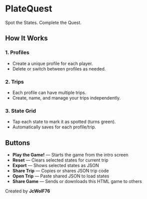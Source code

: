 # PlateQuest

Spot the States. Complete the Quest.

## How It Works

### 1. Profiles
- Create a unique profile for each player.
- Delete or switch between profiles as needed.

### 2. Trips
- Each profile can have multiple trips.
- Create, name, and manage your trips independently.

### 3. State Grid
- Tap each state to mark it as spotted (turns green).
- Automatically saves for each profile/trip.

## Buttons

- **Play the Game!** — Starts the game from the intro screen
- **Reset** — Clears selected states for current trip
- **Export** — Shows selected states as JSON
- **Share Trip** — Copies or shares JSON trip code
- **Open Trip** — Paste shared JSON to load states
- **Share Game** — Sends or downloads this HTML game to others



Created by **JcWolF76**
